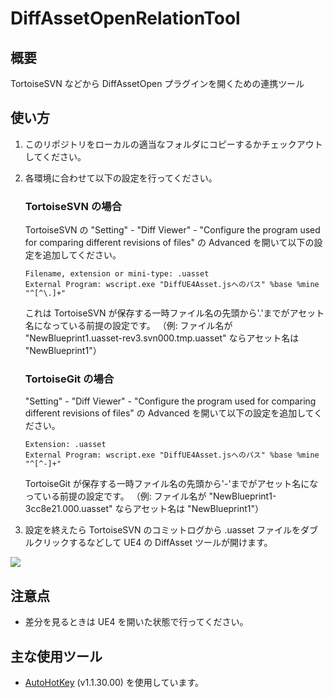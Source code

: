# DiffAssetOpenRelationTool

## 概要
TortoiseSVN などから DiffAssetOpen プラグインを開くための連携ツール

## 使い方
1. このリポジトリをローカルの適当なフォルダにコピーするかチェックアウトしてください。
2. 各環境に合わせて以下の設定を行ってください。

	### TortoiseSVN の場合
	TortoiseSVN の "Setting" - "Diff Viewer" - "Configure the program used for comparing different revisions of files" の Advanced を開いて以下の設定を追加してください。

	```
	Filename, extension or mini-type: .uasset
	External Program: wscript.exe "DiffUE4Asset.jsへのパス" %base %mine "^[^\.]+"
	```
	これは TortoiseSVN が保存する一時ファイル名の先頭から'.'までがアセット名になっている前提の設定です。
	（例: ファイル名が "NewBlueprint1.uasset-rev3.svn000.tmp.uasset" ならアセット名は "NewBlueprint1"）

	### TortoiseGit の場合
	"Setting" - "Diff Viewer" - "Configure the program used for comparing different revisions of files" の Advanced を開いて以下の設定を追加してください。

	```
	Extension: .uasset
	External Program: wscript.exe "DiffUE4Asset.jsへのパス" %base %mine "^[^-]+"
	```
	TortoiseGit が保存する一時ファイル名の先頭から'-'までがアセット名になっている前提の設定です。
	（例: ファイル名が "NewBlueprint1-3cc8e21.000.uasset" ならアセット名は "NewBlueprint1"）

3. 設定を終えたら TortoiseSVN のコミットログから .uasset ファイルをダブルクリックするなどして UE4 の DiffAsset ツールが開けます。

[![](https://img.youtube.com/vi/PoC-79Rl0C0/0.jpg)](https://www.youtube.com/watch?v=PoC-79Rl0C0)
## 注意点
- 差分を見るときは UE4 を開いた状態で行ってください。

## 主な使用ツール
- [AutoHotKey](https://www.autohotkey.com/) (v1.1.30.00) を使用しています。
